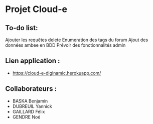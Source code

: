# Projet Cloud-e

## To-do list:

Ajouter les requêtes delete
Enumeration des tags du forum
Ajout des données ambee en BDD
Prévoir des fonctionnalités admin

## Lien application :
 - https://cloud-e-diginamic.herokuapp.com/

## Collaborateurs :
- BASKA Benjamin
- DUBREUIL Yannick
- GAILLARD Félix
- GENDRE Noé
